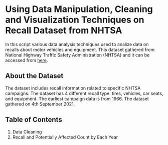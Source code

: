 # Using Data Manipulation, Cleaning and Visualization Techniques on Recall Dataset from NHTSA
 In this script various data analysis techniques used to analize data on recalls about motor vehicles and equipment. This dataset gathered from National Highway Traffic Safety Administration (NHTSA) and it can be accessed from [here](https://catalog.data.gov/dataset/recalls-data).

## About the Dataset
 The dataset includes recall information related to specific NHTSA campaigns. The dataset has 4 different recall type: tires, vehicles, car seats, and equipment. The earliest campaign data is from 1966. The dataset gathered on 4th September 2021. 

## Table of Contents
1. Data Cleaning
2. Recall and Potentially Affected Count by Each Year
